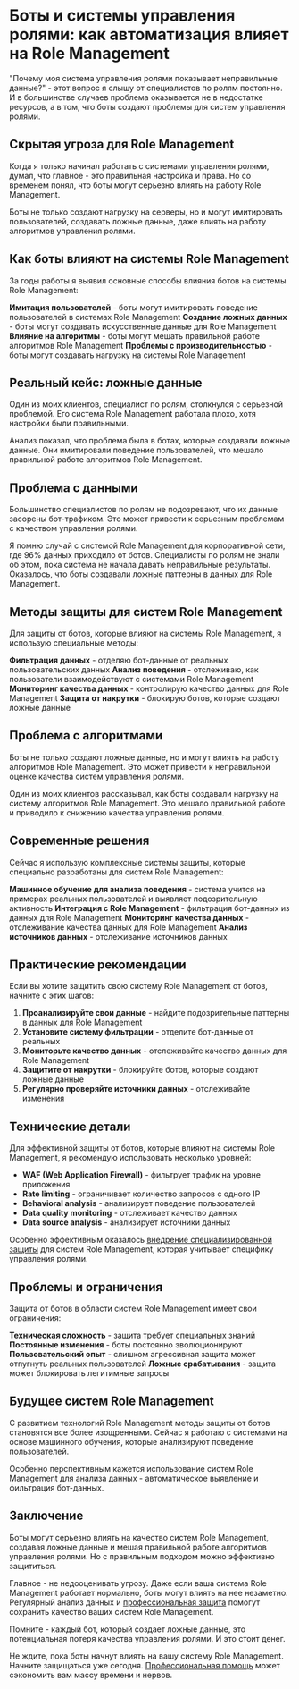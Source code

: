 # Боты и системы управления ролями: как автоматизация влияет на Role Management

"Почему моя система управления ролями показывает неправильные данные?" - этот вопрос я слышу от специалистов по ролям постоянно. И в большинстве случаев проблема оказывается не в недостатке ресурсов, а в том, что боты создают проблемы для систем управления ролями.

## Скрытая угроза для Role Management

Когда я только начинал работать с системами управления ролями, думал, что главное - это правильная настройка и права. Но со временем понял, что боты могут серьезно влиять на работу Role Management.

Боты не только создают нагрузку на серверы, но и могут имитировать пользователей, создавать ложные данные, даже влиять на работу алгоритмов управления ролями.

## Как боты влияют на системы Role Management

За годы работы я выявил основные способы влияния ботов на системы Role Management:

**Имитация пользователей** - боты могут имитировать поведение пользователей в системах Role Management
**Создание ложных данных** - боты могут создавать искусственные данные для Role Management
**Влияние на алгоритмы** - боты могут мешать правильной работе алгоритмов Role Management
**Проблемы с производительностью** - боты могут создавать нагрузку на системы Role Management

## Реальный кейс: ложные данные

Один из моих клиентов, специалист по ролям, столкнулся с серьезной проблемой. Его система Role Management работала плохо, хотя настройки были правильными.

Анализ показал, что проблема была в ботах, которые создавали ложные данные. Они имитировали поведение пользователей, что мешало правильной работе алгоритмов Role Management.

## Проблема с данными

Большинство специалистов по ролям не подозревают, что их данные засорены бот-трафиком. Это может привести к серьезным проблемам с качеством управления ролями.

Я помню случай с системой Role Management для корпоративной сети, где 96% данных приходило от ботов. Специалисты по ролям не знали об этом, пока система не начала давать неправильные результаты. Оказалось, что боты создавали ложные паттерны в данных для Role Management.

## Методы защиты для систем Role Management

Для защиты от ботов, которые влияют на системы Role Management, я использую специальные методы:

**Фильтрация данных** - отделяю бот-данные от реальных пользовательских данных
**Анализ поведения** - отслеживаю, как пользователи взаимодействуют с системами Role Management
**Мониторинг качества данных** - контролирую качество данных для Role Management
**Защита от накрутки** - блокирую ботов, которые создают ложные данные

## Проблема с алгоритмами

Боты не только создают ложные данные, но и могут влиять на работу алгоритмов Role Management. Это может привести к неправильной оценке качества систем управления ролями.

Один из моих клиентов рассказывал, как боты создавали нагрузку на систему алгоритмов Role Management. Это мешало правильной работе и приводило к снижению качества управления ролями.

## Современные решения

Сейчас я использую комплексные системы защиты, которые специально разработаны для систем Role Management:

**Машинное обучение для анализа поведения** - система учится на примерах реальных пользователей и выявляет подозрительную активность
**Интеграция с Role Management** - фильтрация бот-данных из данных для Role Management
**Мониторинг качества данных** - отслеживание качества данных для Role Management
**Анализ источников данных** - отслеживание источников данных

## Практические рекомендации

Если вы хотите защитить свою систему Role Management от ботов, начните с этих шагов:

1. **Проанализируйте свои данные** - найдите подозрительные паттерны в данных для Role Management
2. **Установите систему фильтрации** - отделите бот-данные от реальных
3. **Мониторьте качество данных** - отслеживайте качество данных для Role Management
4. **Защитите от накрутки** - блокируйте ботов, которые создают ложные данные
5. **Регулярно проверяйте источники данных** - отслеживайте изменения

## Технические детали

Для эффективной защиты от ботов, которые влияют на системы Role Management, я рекомендую использовать несколько уровней:

- **WAF (Web Application Firewall)** - фильтрует трафик на уровне приложения
- **Rate limiting** - ограничивает количество запросов с одного IP
- **Behavioral analysis** - анализирует поведение пользователей
- **Data quality monitoring** - отслеживает качество данных
- **Data source analysis** - анализирует источники данных

Особенно эффективным оказалось [внедрение специализированной защиты](https://progaem.com/ustanovka-antibота-usluga-po-zashhite-ot-botов-vashih-sajtов-na-различных-cms-системах.html) для систем Role Management, которая учитывает специфику управления ролями.

## Проблемы и ограничения

Защита от ботов в области систем Role Management имеет свои ограничения:

**Техническая сложность** - защита требует специальных знаний
**Постоянные изменения** - боты постоянно эволюционируют
**Пользовательский опыт** - слишком агрессивная защита может отпугнуть реальных пользователей
**Ложные срабатывания** - защита может блокировать легитимные запросы

## Будущее систем Role Management

С развитием технологий Role Management методы защиты от ботов становятся все более изощренными. Сейчас я работаю с системами на основе машинного обучения, которые анализируют поведение пользователей.

Особенно перспективным кажется использование систем Role Management для анализа данных - автоматическое выявление и фильтрация бот-данных.

## Заключение

Боты могут серьезно влиять на качество систем Role Management, создавая ложные данные и мешая правильной работе алгоритмов управления ролями. Но с правильным подходом можно эффективно защититься.

Главное - не недооценивать угрозу. Даже если ваша система Role Management работает нормально, боты могут влиять на нее незаметно. Регулярный анализ данных и [профессиональная защита](https://progaem.com/ustanovka-antibота-usluga-po-zashhite-ot-botов-vashih-sajtов-na-различных-cms-системах.html) помогут сохранить качество ваших систем Role Management.

Помните - каждый бот, который создает ложные данные, это потенциальная потеря качества управления ролями. И это стоит денег.

Не ждите, пока боты начнут влиять на вашу систему Role Management. Начните защищаться уже сегодня. [Профессиональная помощь](https://progaem.com/ustanovka-antibота-usluga-po-zashhite-ot-botов-vashih-sajtов-na-различных-cms-системах.html) может сэкономить вам массу времени и нервов.
